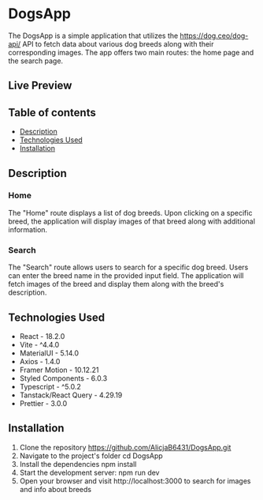 # DogsApp
The DogsApp is a simple application that utilizes the https://dog.ceo/dog-api/ API 
to fetch data about various dog breeds along with their corresponding images. 
The app offers two main routes: the home page and the search page.

## Live Preview

## Table of contents
* [Description](#description)
* [Technologies Used](#technologiesUsed)
* [Installation](#installation)

## Description
### Home
The "Home" route displays a list of dog breeds. Upon clicking on a specific breed, the application will display images of that breed along with additional information.

### Search
The "Search" route allows users to search for a specific dog breed. Users can enter the breed name in the provided input field. The application will fetch images of the breed and display them along with the breed's description.

## Technologies Used

* React - 18.2.0
* Vite - ^4.4.0
* MaterialUI - 5.14.0
* Axios - 1.4.0
* Framer Motion - 10.12.21
* Styled Components - 6.0.3
* Typescript - ^5.0.2
* Tanstack/React Query - 4.29.19
* Prettier - 3.0.0
	
## Installation
1. Clone the repository
https://github.com/AlicjaB6431/DogsApp.git
2. Navigate to the project's folder
cd DogsApp
3. Install the dependencies
npm install
4. Start the development server:
npm run dev
5. Open your browser and visit http://localhost:3000 to search for images and info about breeds



